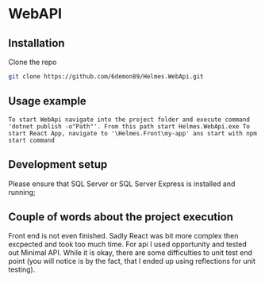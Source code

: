 # WebAPI
## Installation

Clone the repo
   ```sh
   git clone https://github.com/6demon89/Helmes.WebApi.git
   ```
   
## Usage example
``
To start WebApi navigate into the project folder and execute command 'dotnet publish -o"Path"'. From this path start Helmes.WebApi.exe
To start React App, navigate to '\Helmes.Front\my-app' ans start with npm start command
``

## Development setup

Please ensure that SQL Server or SQL Server Express is installed and running;

## Couple of words about the project execution

Front end is not even finished. Sadly React was bit more complex then excpected and took too much time.
For api I used opportunity and tested out Minimal API. While it is okay, there are some difficulties to unit test end point (you will notice is by the fact, that I ended up using reflections for unit testing).

